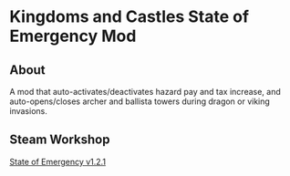 # Kingdoms and Castles State of Emergency Mod

## About

A mod that auto-activates/deactivates hazard pay and tax increase, and auto-opens/closes archer and ballista towers
during dragon or viking invasions.

## Steam Workshop
[State of Emergency v1.2.1](https://steamcommunity.com/sharedfiles/filedetails/?id=2072766236)

